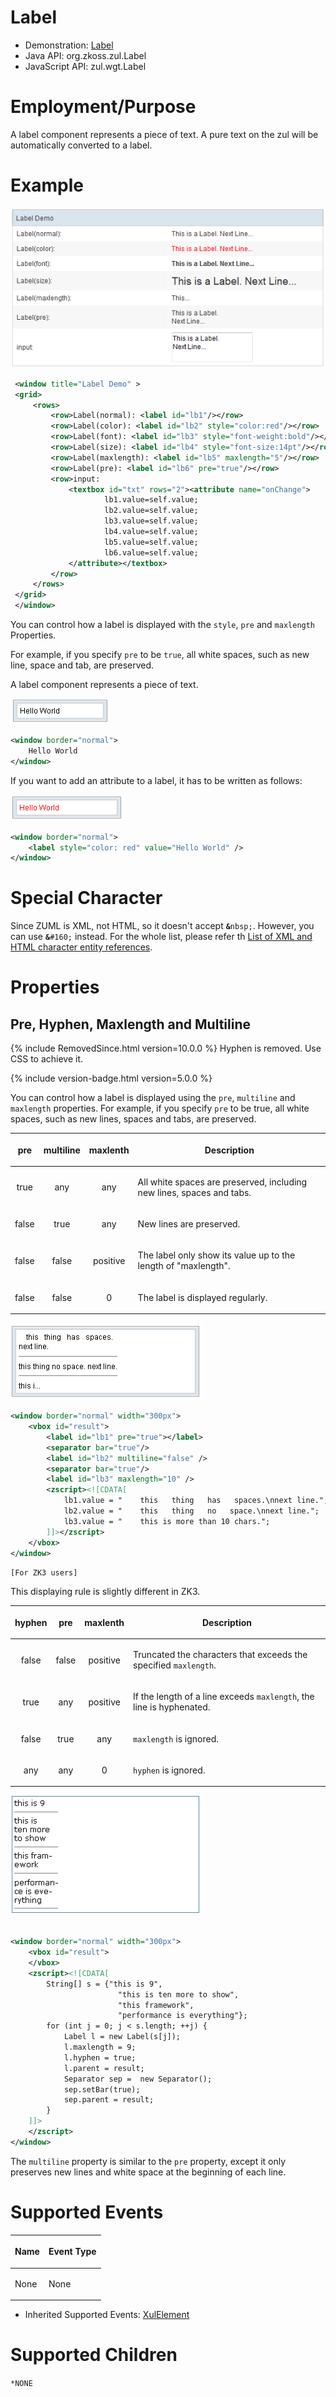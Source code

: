 # Label

- Demonstration: [Label](http://www.zkoss.org/zkdemo/input/form_sample)
- Java API: <javadoc>org.zkoss.zul.Label</javadoc>
- JavaScript API: <javadoc directory="jsdoc">zul.wgt.Label</javadoc>


# Employment/Purpose

A label component represents a piece of text. A pure text on the zul
will be automatically converted to a label.

# Example

![](/zk_component_ref/images/ZKComRef_Label.PNG)

```xml
 <window title="Label Demo" >
 <grid>
     <rows>
         <row>Label(normal): <label id="lb1"/></row>
         <row>Label(color): <label id="lb2" style="color:red"/></row>
         <row>Label(font): <label id="lb3" style="font-weight:bold"/></row>
         <row>Label(size): <label id="lb4" style="font-size:14pt"/></row>
         <row>Label(maxlength): <label id="lb5" maxlength="5"/></row>
         <row>Label(pre): <label id="lb6" pre="true"/></row>
         <row>input:
             <textbox id="txt" rows="2"><attribute name="onChange">
                     lb1.value=self.value;
                     lb2.value=self.value;
                     lb3.value=self.value;
                     lb4.value=self.value;
                     lb5.value=self.value;
                     lb6.value=self.value;
             </attribute></textbox>
         </row>
     </rows>
 </grid>
 </window>
```

You can control how a label is displayed with the `style`, `pre` and
`maxlength` Properties.

For example, if you specify `pre` to be `true`, all white spaces, such
as new line, space and tab, are preserved.

A label component represents a piece of text.

![](/zk_component_ref/images/ZKComRef_Label_Example2.png)

```xml
<window border="normal"> 
    Hello World
</window>
```

If you want to add an attribute to a label, it has to be written as
follows:

![](/zk_component_ref/images/ZKComRef_Label_Example3.png)

```xml
<window border="normal">
    <label style="color: red" value="Hello World" />
</window>
```

# Special Character

Since ZUML is XML, not HTML, so it doesn't accept
<strong>`&`</strong>`nbsp;`. However, you can use
<strong>`&`</strong>`#160;` instead. For the whole list, please refer th
[List of XML and HTML character entity
references](https://en.wikipedia.org/wiki/List_of_XML_and_HTML_character_entity_references).

# Properties

## Pre, Hyphen, Maxlength and Multiline

{% include RemovedSince.html version=10.0.0 %} Hyphen is removed. Use CSS to
achieve it.

{% include version-badge.html version=5.0.0 %}

You can control how a label is displayed using the `pre`, `multiline`
and `maxlength` properties. For example, if you specify `pre` to be
true, all white spaces, such as new lines, spaces and tabs, are
preserved.

<table>
<thead>
<tr class="header">
<th><center>
<p>pre</p>
</center></th>
<th><center>
<p>multiline</p>
</center></th>
<th><center>
<p>maxlenth</p>
</center></th>
<th><center>
<p>Description</p>
</center></th>
</tr>
</thead>
<tbody>
<tr class="odd">
<td><center>
<p>true</p>
</center></td>
<td><center>
<p>any</p>
</center></td>
<td><center>
<p>any</p>
</center></td>
<td><p>All white spaces are preserved, including new lines, spaces and
tabs.</p></td>
</tr>
<tr class="even">
<td><center>
<p>false</p>
</center></td>
<td><center>
<p>true</p>
</center></td>
<td><center>
<p>any</p>
</center></td>
<td><p>New lines are preserved.</p></td>
</tr>
<tr class="odd">
<td><center>
<p>false</p>
</center></td>
<td><center>
<p>false</p>
</center></td>
<td><center>
<p>positive</p>
</center></td>
<td><p>The label only show its value up to the length of
"maxlength".</p></td>
</tr>
<tr class="even">
<td><center>
<p>false</p>
</center></td>
<td><center>
<p>false</p>
</center></td>
<td><center>
<p>0</p>
</center></td>
<td><p>The label is displayed regularly.</p></td>
</tr>
</tbody>
</table>

![](/zk_component_ref/images/ZKComRef_Label_Text_ZK5.png)

```xml
<window border="normal" width="300px">
    <vbox id="result">
        <label id="lb1" pre="true"></label>
        <separator bar="true"/>
        <label id="lb2" multiline="false" />
        <separator bar="true"/>
        <label id="lb3" maxlength="10" />
        <zscript><![CDATA[
            lb1.value = "    this   thing   has   spaces.\nnext line.";
            lb2.value = "    this   thing   no   space.\nnext line.";
            lb3.value = "    this is more than 10 chars.";
        ]]></zscript>
    </vbox>
</window>
```

`[For ZK3 users]`

This displaying rule is slightly different in ZK3.

<table>
<thead>
<tr class="header">
<th><center>
<p>hyphen</p>
</center></th>
<th><center>
<p>pre</p>
</center></th>
<th><center>
<p>maxlenth</p>
</center></th>
<th><center>
<p>Description</p>
</center></th>
</tr>
</thead>
<tbody>
<tr class="odd">
<td><center>
<p>false</p>
</center></td>
<td><center>
<p>false</p>
</center></td>
<td><center>
<p>positive</p>
</center></td>
<td><p>Truncated the characters that exceeds the specified
<code>maxlength</code>.</p></td>
</tr>
<tr class="even">
<td><center>
<p>true</p>
</center></td>
<td><center>
<p>any</p>
</center></td>
<td><center>
<p>positive</p>
</center></td>
<td><p>If the length of a line exceeds <code>maxlength</code>, the line
is hyphenated.</p></td>
</tr>
<tr class="odd">
<td><center>
<p>false</p>
</center></td>
<td><center>
<p>true</p>
</center></td>
<td><center>
<p>any</p>
</center></td>
<td><p><code>maxlength</code> is ignored.</p></td>
</tr>
<tr class="even">
<td><center>
<p>any</p>
</center></td>
<td><center>
<p>any</p>
</center></td>
<td><center>
<p>0</p>
</center></td>
<td><p><code>hyphen</code> is ignored.</p></td>
</tr>
</tbody>
</table>

![](/zk_component_ref/images/ZKComRef_Label_Text_ZK3.png)

```xml
 
<window border="normal" width="300px">
    <vbox id="result">
    </vbox>
    <zscript><![CDATA[
        String[] s = {"this is 9", 
                        "this is ten more to show",
                        "this framework", 
                        "performance is everything"};
        for (int j = 0; j < s.length; ++j) {
            Label l = new Label(s[j]);
            l.maxlength = 9;
            l.hyphen = true;
            l.parent = result;
            Separator sep =  new Separator();
            sep.setBar(true);
            sep.parent = result;
        }
    ]]>
    </zscript>
</window>
```

The `multiline` property is similar to the `pre` property, except it
only preserves new lines and white space at the beginning of each line.

# Supported Events

<table>
<thead>
<tr class="header">
<th><center>
<p>Name</p>
</center></th>
<th><center>
<p>Event Type</p>
</center></th>
</tr>
</thead>
<tbody>
<tr class="odd">
<td><p>None</p></td>
<td><p>None</p></td>
</tr>
</tbody>
</table>

- Inherited Supported Events: [
  XulElement]({{site.baseurl}}/zk_component_ref/base_components/xulelement#Supported_Events)

# Supported Children

`*NONE`

